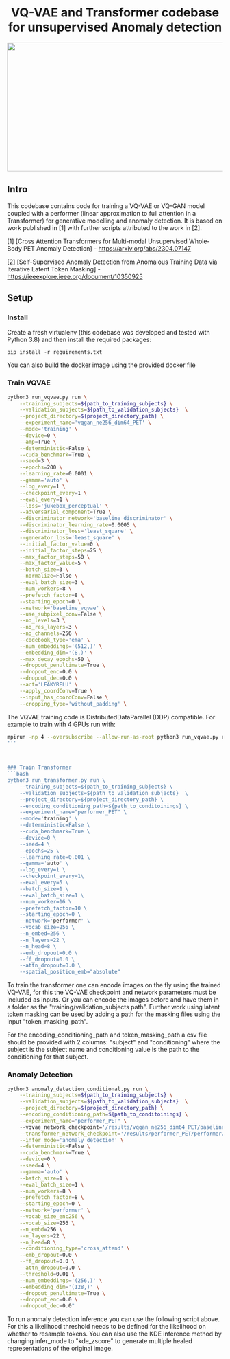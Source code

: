 <h1 align="center">VQ-VAE and Transformer codebase for unsupervised Anomaly detection</h1>
<p align="center">
</p>


<p align="center">
  <img width="800" height="300" src="https://github.com/Ashayp31/vqvae_transformer_anomaly_detection/assets/62710884/684b0252-dbc5-4a7f-8469-cc3a6501049a">
</p>



## Intro
This codebase contains code for training a VQ-VAE or VQ-GAN model coupled with a performer (linear approximation to full attention in a Transformer) for generative modelling and anomaly detection.
It is based on work published in [1] with further scripts attributed to the work in [2].

[1] [Cross Attention Transformers for Multi-modal Unsupervised Whole-Body PET Anomaly Detection] - https://arxiv.org/abs/2304.07147

[2] [Self-Supervised Anomaly Detection from Anomalous Training Data via Iterative Latent Token Masking] - https://ieeexplore.ieee.org/document/10350925

## Setup

### Install
Create a fresh virtualenv (this codebase was developed and tested with Python 3.8) and then install the required packages:

```pip install -r requirements.txt```

You can also build the docker image using the provided docker file


### Train VQVAE
```bash
python3 run_vqvae.py run \
    --training_subjects=${path_to_training_subjects} \
    --validation_subjects=${path_to_validation_subjects}  \
    --project_directory=${project_directory_path} \
    --experiment_name='vqgan_ne256_dim64_PET' \
    --mode='training' \
    --device=0 \
    --amp=True \
    --deterministic=False \
    --cuda_benchmark=True \
    --seed=3 \
    --epochs=200 \
    --learning_rate=0.0001 \
    --gamma='auto' \
    --log_every=1 \
    --checkpoint_every=1 \
    --eval_every=1 \
    --loss='jukebox_perceptual' \
    --adversarial_component=True \
    --discriminator_network='baseline_discriminator' \
    --discriminator_learning_rate=0.0005 \
    --discriminator_loss='least_square' \
    --generator_loss='least_square' \
    --initial_factor_value=0 \
    --initial_factor_steps=25 \
    --max_factor_steps=50 \
    --max_factor_value=5 \
    --batch_size=3 \
    --normalize=False \
    --eval_batch_size=3 \
    --num_workers=8 \
    --prefetch_factor=8 \
    --starting_epoch=0 \
    --network='baseline_vqvae' \
    --use_subpixel_conv=False \
    --no_levels=3 \
    --no_res_layers=3 \
    --no_channels=256 \
    --codebook_type='ema' \
    --num_embeddings='(512,)' \
    --embedding_dim='(8,)' \
    --max_decay_epochs=50 \
    --dropout_penultimate=True \
    --dropout_enc=0.0 \
    --dropout_dec=0.0 \
    --act='LEAKYRELU' \
    --apply_coordConv=True \
    --input_has_coordConv=False \
    --cropping_type='without_padding' \
```

The VQVAE training code is DistributedDataParallel (DDP) compatible. For example to train with 4 GPUs run with:
```bash
mpirun -np 4 --oversubscribe --allow-run-as-root python3 run_vqvae.py run
'''



### Train Transformer
```bash
python3 run_transformer.py run \
    --training_subjects=${path_to_training_subjects} \
    --validation_subjects=${path_to_validation_subjects}  \
    --project_directory=${project_directory_path} \
    --encoding_conditioning_path=${path_to_conditoinings} \
    --experiment_name="performer_PET" \
    --mode='training' \
    --deterministic=False \
    --cuda_benchmark=True \
    --device=0 \
    --seed=4 \
    --epochs=25 \
    --learning_rate=0.001 \
    --gamma='auto' \
    --log_every=1 \
    --checkpoint_every=1\
    --eval_every=5 \
    --batch_size=1 \
    --eval_batch_size=1 \
    --num_worker=16 \
    --prefetch_factor=10 \
    --starting_epoch=0 \
    --network='performer' \
    --vocab_size=256 \
    --n_embed=256 \
    --n_layers=22 \
    --n_head=8 \
    --emb_dropout=0.0 \
    --ff_dropout=0.0 \
    --attn_dropout=0.0 \
    --spatial_position_emb="absolute"
```
To train the transformer one can encode images on the fly using the trained VQ-VAE, for this the VQ-VAE checkpoint and network parameters must be included as inputs. Or you can encode the images before and have them in a folder as the "training/validation_subjects path".
Further work using latent token masking can be used by adding a path for the masking files using the input "token_masking_path". 

For the encoding_conditioning_path and token_masking_path a csv file should be provided with 2 columns: "subject" and "conditioning" where the subject is the subject name and conditioning value is the path to the conditioning for that subject.

### Anomaly Detection
```bash
python3 anomaly_detection_conditional.py run \
    --training_subjects=${path_to_training_subjects} \
    --validation_subjects=${path_to_validation_subjects}  \
    --project_directory=${project_directory_path} \
    --encoding_conditioning_path=${path_to_conditoinings} \
    --experiment_name="performer_PET" \    
    --vqvae_network_checkpoint='/results/vqgan_ne256_dim64_PET/baseline_vqvae/checkpoints/checkpoint_epoch=600.pt' \
    --transformer_network_checkpoint='/results/performer_PET/performer/checkpoints/checkpoint_epoch=200.pt' \
    --infer_mode='anomaly_detection' \
    --deterministic=False \
    --cuda_benchmark=True \
    --device=0 \
    --seed=4 \
    --gamma='auto' \
    --batch_size=1 \
    --eval_batch_size=1 \
    --num_workers=8 \
    --prefetch_factor=8 \
    --starting_epoch=0 \
    --network='performer' \
    --vocab_size_enc256 \
    --vocab_size=256 \
    --n_embd=256 \
    --n_layers=22 \
    --n_head=8 \
    --conditioning_type='cross_attend' \
    --emb_dropout=0.0 \
    --ff_dropout=0.0 \
    --attn_dropout=0.0 \
    --threshold=0.01 \
    --num_embeddings='(256,)' \
    --embedding_dim='(128,)' \
    --dropout_penultimate=True \
    --dropout_enc=0.0 \
    --dropout_dec=0.0"
```

To run anomaly detection inference you can use the following script above. For this a likelihood threshold needs to be defined for the likelihood on whether to resample tokens.
You can also use the KDE inference method by changing infer_mode to "kde_zscore" to generate multiple healed representations of the original image.
